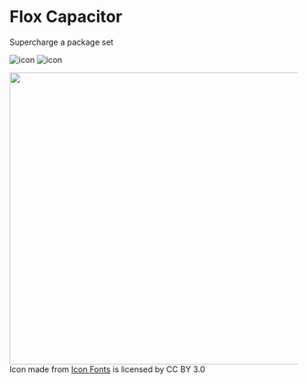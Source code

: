 # Flox Capacitor

Supercharge a package set

![icon](https://cdn.onlinewebfonts.com/svg/download_559163.png)
![icon](https://cdn.onlinewebfonts.com/svg/download_559163.svg)


<!-- iCon by oNlineWebFonts.Com --> <img src="data:image/svg+xml;base64,CjxpbWcgc3R5bGU9IndpZHRoOiAxMDAlOyBoZWlnaHQ6IGF1dG87IGZsb2F0OiBsZWZ0O2JhY2tncm91bmQtaW1hZ2U6IG5vbmU7IiBzcmM9Ii8vcGljLm9ubGluZXdlYmZvbnRzLmNvbS9zdmcvaW1nXzU1OTE2My5wbmciIGFsdD0iRmx1eCBDYXBhY2l0b3IiIHdpZHRoPSI1MDAiIGhlaWdodD0iNTAwIj4KICA=" width="512" height="512">


<div>Icon made from <a href="http://www.onlinewebfonts.com/icon">Icon Fonts</a> is licensed by CC BY 3.0</div>
